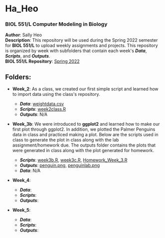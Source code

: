 # Ha_Heo

### BIOL 551/L Computer Modeling in Biology

**Author**: Sally Heo  
**Description**: This repository will be used during the Spring 2022 semester for **BIOL 551/L** to upload weekly assignments and projects. This repository is organized by week with subfolders that contain each week's **_Data_**, **_Scripts_**, and **_Outputs_**.  
**BIOL 551/L Repository**: [Spring 2022](https://github.com/Biol551-CSUN/Spring-2022) 

## **Folders**:

* **Week_2**: As a class, we created our first simple script and learned how to import data using the class's repository.  
  * **_Data_**: [weightdata.csv](https://github.com/Biol551-CSUN/Ha_Heo/blob/main/Week_2/Data/weightdata.csv) 
  * **_Scripts_**: [week2class.R](https://github.com/Biol551-CSUN/Ha_Heo/blob/main/Week_2/Scripts/week2class.R) 
  * **_Outputs_**: N/A   
    
* **Week_3b**: We were introduced to **ggplot2** and learned how to make our first plot through ggplot2. In addition, we plotted the Palmer Penguins data in class and practiced making a plot. Below are the scripts used in class to generate the plot in class along with the lab assignment/homework due. The outputs folder contains the plots that were generated in class along with the plot generated for homework. 
  * **_Scripts_**: [week3b.R](https://github.com/Biol551-CSUN/Ha_Heo/blob/main/Week_3b/Scripts/week3b.R), [week3c.R](https://github.com/Biol551-CSUN/Ha_Heo/blob/main/Week_3b/Scripts/week3c.R), [Homework_Week_3.R](https://github.com/Biol551-CSUN/Ha_Heo/blob/main/Week_3b/Scripts/Homework_Week_3.R)
  * **_Outputs_**: [penguin.png](https://github.com/Biol551-CSUN/Ha_Heo/blob/main/Week_3b/Output/penguin.png), [penguinlab.png](https://github.com/Biol551-CSUN/Ha_Heo/blob/main/Week_3b/Output/penguinlab.png)
  * **_Data_**: N/A
  
* **Week_4**:
  * **_Data_**:
  * **_Scripts_**:
  * **_Outputs_**: 

* **Week_5**:
  * **_Data_**:
  * **_Scripts_**:
  * **_Outputs_**: 
